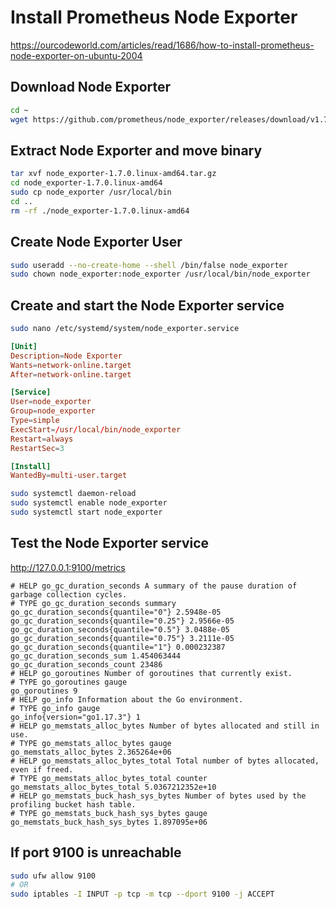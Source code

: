 # Install Prometheus Node Exporter

https://ourcodeworld.com/articles/read/1686/how-to-install-prometheus-node-exporter-on-ubuntu-2004

## Download Node Exporter

```sh
cd ~
wget https://github.com/prometheus/node_exporter/releases/download/v1.7.0/node_exporter-1.7.0.linux-amd64.tar.gz
```

## Extract Node Exporter and move binary

```sh
tar xvf node_exporter-1.7.0.linux-amd64.tar.gz
cd node_exporter-1.7.0.linux-amd64
sudo cp node_exporter /usr/local/bin
cd ..
rm -rf ./node_exporter-1.7.0.linux-amd64
```

## Create Node Exporter User

```sh
sudo useradd --no-create-home --shell /bin/false node_exporter
sudo chown node_exporter:node_exporter /usr/local/bin/node_exporter
```

## Create and start the Node Exporter service

```sh
sudo nano /etc/systemd/system/node_exporter.service
```

```conf
[Unit]
Description=Node Exporter
Wants=network-online.target
After=network-online.target

[Service]
User=node_exporter
Group=node_exporter
Type=simple
ExecStart=/usr/local/bin/node_exporter
Restart=always
RestartSec=3

[Install]
WantedBy=multi-user.target
```

```sh
sudo systemctl daemon-reload
sudo systemctl enable node_exporter
sudo systemctl start node_exporter
```

## Test the Node Exporter service

http://127.0.0.1:9100/metrics

```
# HELP go_gc_duration_seconds A summary of the pause duration of garbage collection cycles.
# TYPE go_gc_duration_seconds summary
go_gc_duration_seconds{quantile="0"} 2.5948e-05
go_gc_duration_seconds{quantile="0.25"} 2.9566e-05
go_gc_duration_seconds{quantile="0.5"} 3.0488e-05
go_gc_duration_seconds{quantile="0.75"} 3.2111e-05
go_gc_duration_seconds{quantile="1"} 0.000232387
go_gc_duration_seconds_sum 1.454063444
go_gc_duration_seconds_count 23486
# HELP go_goroutines Number of goroutines that currently exist.
# TYPE go_goroutines gauge
go_goroutines 9
# HELP go_info Information about the Go environment.
# TYPE go_info gauge
go_info{version="go1.17.3"} 1
# HELP go_memstats_alloc_bytes Number of bytes allocated and still in use.
# TYPE go_memstats_alloc_bytes gauge
go_memstats_alloc_bytes 2.365264e+06
# HELP go_memstats_alloc_bytes_total Total number of bytes allocated, even if freed.
# TYPE go_memstats_alloc_bytes_total counter
go_memstats_alloc_bytes_total 5.0367212352e+10
# HELP go_memstats_buck_hash_sys_bytes Number of bytes used by the profiling bucket hash table.
# TYPE go_memstats_buck_hash_sys_bytes gauge
go_memstats_buck_hash_sys_bytes 1.897095e+06
```

## If port 9100 is unreachable

```sh
sudo ufw allow 9100
# OR
sudo iptables -I INPUT -p tcp -m tcp --dport 9100 -j ACCEPT
```
